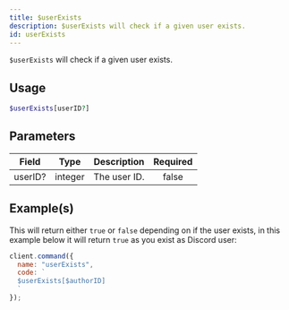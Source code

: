 ```yaml
---
title: $userExists
description: $userExists will check if a given user exists.
id: userExists
---
```


`$userExists` will check if a given user exists.

## Usage

```php
$userExists[userID?]
```

## Parameters

| Field   | Type    | Description  | Required |
| ------- | ------- | ------------ | :------: |
| userID? | integer | The user ID. |  false   |

## Example(s)

This will return either `true` or `false` depending on if the user exists, in this example below it will return `true`
as you exist as Discord user:

```javascript
client.command({
  name: "userExists",
  code: `
  $userExists[$authorID]
  `
});
```
